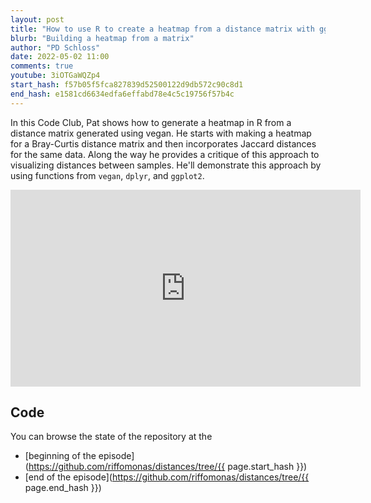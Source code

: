 ```yaml
---
layout: post
title: "How to use R to create a heatmap from a distance matrix with ggplot2 (CC209)"
blurb: "Building a heatmap from a matrix"
author: "PD Schloss"
date: 2022-05-02 11:00
comments: true
youtube: 3iOTGaWQZp4
start_hash: f57b05f5fca827839d52500122d9db572c90c8d1
end_hash: e1581cd6634edfa6effabd78e4c5c19756f57b4c
---
```


In this Code Club, Pat shows how to generate a heatmap in R from a distance matrix generated using vegan. He starts with making a heatmap for a Bray-Curtis distance matrix and then incorporates Jaccard distances for the same data. Along the way he provides a critique of this approach to visualizing distances between samples. He'll demonstrate this approach by using functions from `vegan`, `dplyr`, and `ggplot2`.


<iframe style="margin: 0 auto;display:block;" width="560" height="315" src="https://www.youtube.com/embed/{{ page.youtube }}" frameborder="0" allow="accelerometer; autoplay; encrypted-media; gyroscope; picture-in-picture" allowfullscreen></iframe>


## Code

You can browse the state of the repository at the
* [beginning of the episode](https://github.com/riffomonas/distances/tree/{{ page.start_hash }})
* [end of the episode](https://github.com/riffomonas/distances/tree/{{ page.end_hash }})
